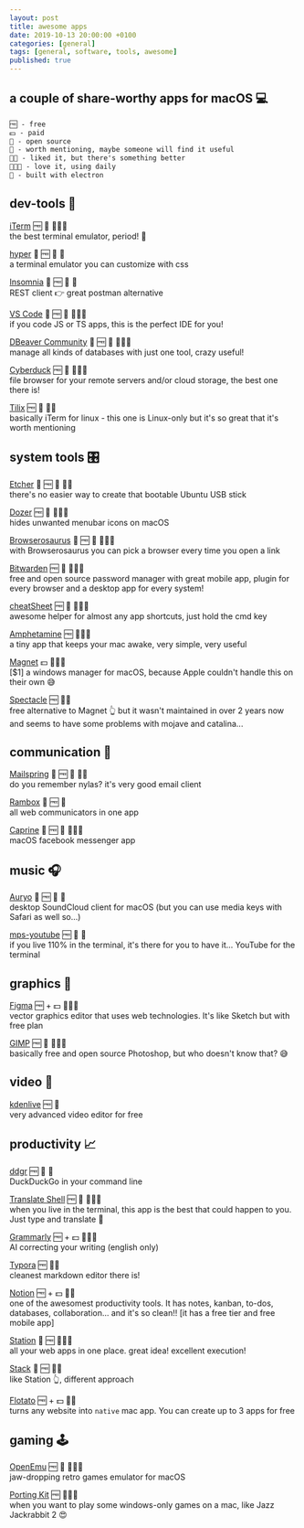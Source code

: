 ```yaml
---
layout: post
title: awesome apps
date: 2019-10-13 20:00:00 +0100
categories: [general]
tags: [general, software, tools, awesome]
published: true
---
```


## a couple of share-worthy apps for macOS 💻

```markdown
🆓 - free
💵 - paid
📖 - open source
💜 - worth mentioning, maybe someone will find it useful
💜💜 - liked it, but there's something better
💜💜💜 - love it, using daily
💫 - built with electron
```

## dev-tools 🧰

[iTerm](https://iterm2.com/)  🆓  📖  💜💜💜  
the best terminal emulator, period! 🤩

[hyper](https://github.com/zeit/hyper)  💫  🆓  📖  💜  
a terminal emulator you can customize with css

[Insomnia](https://insomnia.rest)  💫  🆓  📖  💜  
REST client 👉 great postman alternative

[VS Code](https://code.visualstudio.com/)  💫  🆓  📖  💜💜💜  
if you code JS or TS apps, this is the perfect IDE for you!

[DBeaver Community](https://dbeaver.io) 💫  🆓  📖  💜💜💜  
manage all kinds of databases with just one tool, crazy useful!

[Cyberduck](https://cyberduck.io)  🆓  📖  💜💜💜  
file browser for your remote servers and/or cloud storage, the best one there is!

[Tilix](https://gnunn1.github.io/tilix-web/)   🆓  📖  💜💜  
basically iTerm for linux - this one is Linux-only but it's so great that it's worth mentioning

## system tools 🎛

[Etcher](https://github.com/resin-io/etcher/)  💫  🆓  📖  💜💜  
there's no easier way to create that bootable Ubuntu USB stick

[Dozer](https://github.com/Mortennn/Dozer)  🆓  📖  💜💜💜  
hides unwanted menubar icons on macOS

[Browserosaurus](https://github.com/will-stone/browserosaurus)  💫  🆓  📖  💜💜💜  
with Browserosaurus you can pick a browser every time you open a link

[Bitwarden](https://bitwarden.com/)  🆓  📖  💜💜💜  
free and open source password manager with great mobile app, plugin for every browser and a desktop app for every system!

[cheatSheet](https://www.cheatsheetapp.com/CheatSheet/)  🆓  📖  💜💜💜  
awesome helper for almost any app shortcuts, just hold the cmd key

[Amphetamine](https://itunes.apple.com/us/app/amphetamine/id937984704)  🆓  💜💜💜  
a tiny app that keeps your mac awake, very simple, very useful

[Magnet](https://itunes.apple.com/us/app/magnet/id441258766)  💵  💜💜💜  
[$1] a windows manager for macOS, because Apple couldn't handle this on their own 😅

[Spectacle](https://github.com/eczarny/spectacle#keyboard-shortcuts) 🆓  💜💜  
free alternative to Magnet 👆 but it wasn't maintained in over 2 years now and seems to have some problems with mojave and catalina...

## communication 💬

[Mailspring](https://github.com/Foundry376/Mailspring)  💫  🆓  📖  💜💜  
do you remember nylas? it's very good email client

[Rambox](http://rambox.pro/)  💫  🆓  💜  
all web communicators in one app

[Caprine](https://github.com/sindresorhus/caprine/)  💫  🆓  📖  💜💜💜  
macOS facebook messenger app

## music 🎧

[Auryo](http://auryo.com/) 💫  🆓  📖  💜  
desktop SoundCloud client for macOS (but you can use media keys with Safari as well so...)


[mps-youtube](https://github.com/mps-youtube/mps-youtube)  🆓  📖  💜  
if you live 110% in the terminal, it's there for you to have it... YouTube for the terminal

## graphics 🎨

[Figma](https://www.figma.com)  🆓 + 💵  💜💜💜  
vector graphics editor that uses web technologies. It's like Sketch but with free plan

[GIMP](https://www.gimp.org)  🆓  📖  💜💜💜  
basically free and open source Photoshop, but who doesn't know that? 😅

## video 📼

[kdenlive](https://kdenlive.org/features/)  🆓  📖  
very advanced video editor for free

## productivity 📈

[ddgr](https://github.com/jarun/ddgr)  🆓  📖  💜  
DuckDuckGo in your command line

[Translate Shell](https://github.com/soimort/translate-shell)  🆓  📖  💜💜💜  
when you live in the terminal, this app is the best that could happen to you. Just type and translate 🧐

[Grammarly](https://www.grammarly.com)  🆓 + 💵  💜💜💜  
AI correcting your writing (english only)

[Typora](https://typora.io/)  🆓  💜💜  
cleanest markdown editor there is!

[Notion](https://www.notion.so)  🆓 + 💵  💜💜  
one of the awesomest productivity tools. It has notes, kanban, to-dos, databases, collaboration... and it's so clean!!  [it has a free tier and free mobile app]

[Station](https://getstation.com/)  💫  🆓  💜💜💜  
all your web apps in one place. great idea! excellent execution!

[Stack](https://getstack.app)  💫  🆓  💜💜  
like Station 👆, different approach

[Flotato](https://flotato.com)  🆓 + 💵  💜💜  
turns any website into `native` mac app. You can create up to 3 apps for free

## gaming 🕹

[OpenEmu](http://openemu.org)  🆓  📖  💜💜💜  
jaw-dropping retro games emulator for macOS

[Porting Kit](http://portingkit.com/en/)  🆓  💜💜💜  
when you want to play some windows-only games on a mac, like Jazz Jackrabbit 2 😍